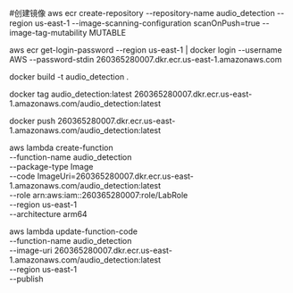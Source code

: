 #创建镜像
aws ecr create-repository --repository-name audio_detection --region us-east-1 --image-scanning-configuration scanOnPush=true --image-tag-mutability MUTABLE

aws ecr get-login-password --region us-east-1 | docker login --username AWS --password-stdin 260365280007.dkr.ecr.us-east-1.amazonaws.com

docker build -t audio_detection .

docker tag audio_detection:latest 260365280007.dkr.ecr.us-east-1.amazonaws.com/audio_detection:latest

docker push 260365280007.dkr.ecr.us-east-1.amazonaws.com/audio_detection:latest

<!-- create lambda function -->
aws lambda create-function \
  --function-name audio_detection \
  --package-type Image \
  --code ImageUri=260365280007.dkr.ecr.us-east-1.amazonaws.com/audio_detection:latest \
  --role arn:aws:iam::260365280007:role/LabRole \
  --region us-east-1 \
  --architecture arm64

aws lambda update-function-code \
--function-name audio_detection \
--image-uri 260365280007.dkr.ecr.us-east-1.amazonaws.com/audio_detection:latest \
--region us-east-1 \
--publish